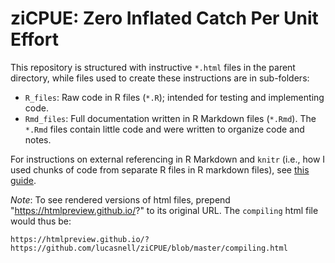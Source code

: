 # ziCPUE:  Zero Inflated Catch Per Unit Effort

This repository is structured with instructive `*.html` files in the parent directory, 
while files used to create these instructions are in sub-folders:

- `R_files`: Raw code in R files (`*.R`); intended for testing and implementing code.
- `Rmd_files`: Full documentation written in R Markdown files (`*.Rmd`). The `*.Rmd` 
  files contain little code and were written to organize code and notes.

For instructions on external referencing in R Markdown and `knitr` (i.e., how I 
used chunks of code from separate R files in R markdown files), see 
[this guide](
http://zevross.com/blog/2014/07/09/making-use-of-external-r-code-in-knitr-and-r-markdown/
).

*Note*: To see rendered versions of html files, prepend "https://htmlpreview.github.io/?"
to its original URL. The `compiling` html file would thus be:
```
https://htmlpreview.github.io/?https://github.com/lucasnell/ziCPUE/blob/master/compiling.html
```